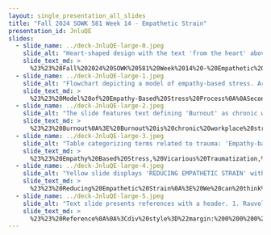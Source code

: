 ```yaml
---
layout: single_presentation_all_slides
title: "Fall 2024 SOWK 581 Week 14 - Empathetic Strain"
presentation_id: JnluQE
slides:
  - slide_name: ../deck-JnluQE-large-0.jpeg
    slide_alt: "Heart-shaped design with the text 'from the heart' above floral elements. Presentation slide for Week 14 lecture video titled 'Empathetic Strain' by Jacob Campbell, Ph.D., at Heritage University."
    slide_text_md: >
      %23%23%20Fall%202024%20SOWK%20581%20Week%2014%20-%20Empathetic%20Strain%0A%0Atitle:%20Fall%202024%20SOWK%20581%20Week%2014%20-%20Empathetic%20Strain%0Adate:%202024-11-23%2012:04:00%0Alocation:%20Heritage%20University%0Atags:%0A%0A%20%20-%20Heritage%20University%0A%20%20-%20MSW%20Program%0A%20%20-%20SOWK%20581%0A%0Apresentation_video:%20%5BFall%202024%20SOWK%20581%20(0)%20-%20Week%2014%20-%20Empathy-Based%20Strain%5D(https://heritage.hosted.panopto.com/Panopto/Pages/Embed.aspx%3Fid%3D9357a7e6-7612-4d53-bab0-b231014b48da%26autoplay%3Dfalse%26offerviewer%3Dtrue%26showtitle%3Dtrue%26showbrand%3Dtrue%26captions%3Dfalse%26interactivity%3Dall)%0A%0Adescription:%20%3E%0A%0AWeek%2014%20is%20an%20asynchronous%20week.%20The%20content%20is%20focused%20on%20trauma%20theory.%20Understanding%20trauma%20and%20its%20impact,%20as%20well%20as%20learning%20about%20trauma-focused%20treatment%20models,%20is%20important.%20This%20can%20help%20lay%20the%20groundwork%20for%20supporting%20clients%20with%20adverse%20events%20in%20their%20history.%0A%0ALearning%20Objectives%0A%0A-%20Be%20able%20to%20define%20trauma%20and%20understand%20some%20of%20the%20types%20of%20trauma%0A-%20Develop%20an%20overview%20understanding%20of%20diagnoses%20that%20trauma-%20and%20stressor-related%0A-%20To%20be%20able%20to%20articulate%20what%20trauma-focused%20treatment%20looks%20like%0A%0A
  - slide_name: ../deck-JnluQE-large-1.jpeg
    slide_alt: "Flowchart depicting a model of empathy-based stress. Arrows connect 'Contextual Factors' and 'Individual Factors' to 'Secondhand Trauma & Empathetic Engagement,' then to 'Empathy-Based Strain,' leading to 'Adverse Occupational Health Outcomes' and 'Negative Work Affect, Behaviors, & Cognitions.' Title: 'MODEL OF EMPATHY-BASED STRESS PROCESS (Rauvola et al., 2019).'"
    slide_text_md: >
      %23%23%20Model%20of%20Empathy-Based%20Stress%20Process%0A%0ASecondhand%20trauma%20and%20empathetic%20engagement%20and%20the%20impact%20they%20have%20on%20us%20the%20the%20empathy-based%20strain%20they%20put%20onto%20a%20clinician%20are%20influenced%20by:%0A%0A-%20Individual%20factors:%20consider%20practitioner%20coping,%20personality,%20sociodeomgraphic%20status,%20etc.%0A-%20Contextual%20factors:%20consider%20frequency,%20level%20of%20support,%20etc.%0A%0ADepending%20on%20these%20contextual%20and%20individual%20factors%20practioniers%20can%20develop%20different%20levels%20of%20empathy-based%20strain.%20This%20can%20look%20like:%0A%0Ai.e.,%20compassion%20fatigue,%20secondary%20traumatic%20stress,%20vicarious%20traumatization%0A%0AEmpathy-based%20strain%20has...%0A%0A-%20adverse%20workplace%20outcomes:%20burnout,%20depression,%20anxiety,%20impacted%20health,%20etc.%0A-%20negative%20impact%20on%20work:%20performance,%20turnover,%20satisfaction%0A%0A
  - slide_name: ../deck-JnluQE-large-2.jpeg
    slide_alt: "The slide features text defining 'Burnout' as chronic workplace stress from workload or systemic issues, including emotional exhaustion, depersonalization, reduced sense of personal accomplishment, and various types of exhaustion."
    slide_text_md: >
      %23%23%20Burnout%0A%3E%20Burnout%20is%20chronic%20workplace%20stress%20from%20workload%20or%20systemic%20issues.%0A%0A-%20People%20who%20experience%20burnout%20have%20emotional%20exhaustion%0A-%20Can%20have%20trouble%20engage%20in%20empathy%20and%20experience%20depersonalization%0A-%20Lose%20their%20sense%20of%20personal%20accomplishment%0A-%20And%20be%20exhasuted%20across%20contexts%0A%0A
  - slide_name: ../deck-JnluQE-large-3.jpeg
    slide_alt: "Table categorizing terms related to trauma: 'Empathy-based stress,' 'Vicarious traumatization,' 'Secondary traumatic stress,' and 'Compassion fatigue.' Each term includes definitions, symptoms, and alternate terms. References Ruvolo et al., 2019."
    slide_text_md: >
      %23%23%20Empathy%20Based%20Stress,%20Vicarious%20Traumatization,%20Secondary%20Traumatic-Stress,%20and%20Compassion%20Fatigue%0A%0AConstruct%20definitions,%20symptoms,%20and%20related%20terminology%0A(Rauvola%20et%20al.,%202019)%0A%0A%7C%20Construct%20%7C%20Definition%20%7C%20Symptoms%20%7C%20Alternate%20%26%20related%20terms%20%7C%0A%7C---%7C---%7C---%7C---%7C%0A%7C%20**Empathy-based%20stress**%20%7C%20Experience%20of%20adverse%20psychological%20and/or%20physical%20reactions%20to%20trauma%20exposure%20at%20work,%20resulting%20from%20empathic%20engagement%20following%20trauma%20exposure%20%7C%20Symptoms%20vary,%20depending%20on%20the%20specific%20manifestation%20of%20strain%20(i.e.,%20vicarious%20traumatization,%20secondary%20traumatic%20stress,%20compassion%20fatigue,%20other%20health%20outcomes)%20%7C%20%22Risks%20and%20hazards%22%20of%20caring%20work%20%7C%0A%7C%20**Vicarious%20traumatization**%20%7C%20Transformation%20of%20the%20%22inner%20experience%22%20of%20trauma-exposed%20individuals%20(McCann%20and%20Pearlman%201990;%20Pearlman%20and%20Saakvitne%201995)%20%7C%20Symptoms%20include%20worldview%20shifts,%20cognitive%20schema%20disruptions%20%7C%20Vicarious%20trauma;%20vicarious%20posttraumatic%20growth,%20vicarious%20resilience%20%7C%0A%7C%20**Secondary%20traumatic%20stress**%20%7C%20Stress%20reaction%20induced%20following%20exposure%20to%20traumatic%20material;%20PTSD%20parallel%20(Figley%201995)%20%7C%20Symptoms%20similar%20to%20PTSD,%20but%20from%20secondary%20exposure%20%7C%20Secondary%20traumatization,%20secondary%20traumatic%20stress%20disorder%20%7C%0A%7C%20**Compassion%20fatigue**%20%7C%20Acute,%20affective%20phenomenon%20engendering%20high%20levels%20of%20stress%20after%20trauma%20exposure%20(Figley%201995)%20%7C%20Symptoms%20parallel%20original%20trauma%20victim's%20(e.g.,%20avoidance,%20hyperarousal,%20numbing,%20sleep%20disturbances)%20%7C%20Compassion%20stress;%20compassion%20satisfaction%20%7C%0A%0A
  - slide_name: ../deck-JnluQE-large-4.jpeg
    slide_alt: "Yellow slide displays 'REDUCING EMPATHETIC STRAIN' with four bullet points: 'Development of personal self-care practices,' 'Considering our professional practices,' 'Engage in organizational support,' and 'Get direct support.'"
    slide_text_md: >
      %23%23%20Reducing%20Empathetic%20Strain%0A%3E%20We%20can%20think%20about%20reducing%20some%20of%20this%20empathetic%20strain%20through%20development%20of%20personal%20self-care%20practices,%20considering%20out%20professional%20practices,%20engaging%20in%20organizational%20supports,%20and%20when%20needed%20getting%20direct%20support%0A%0A-%20Development%20of%20personal%20self-care%20practices:%20developing%20self-awareness,%20implementing%20boundries,%20mindefulness,%20physical%20activites,%20hobbies,%20etc.%0A-%20Considering%20our%20professional%20practice:%20setting%20realistic%20expectations,%20using%20rational%20detatment,,%20increasing%20our%20professional%20skills,%0A-%20Engaging%20in%20organizational%20support:%20supervision%20and%20consultation,%20taking%20breaks,%20EAP%0A-%20Getting%20direct%20support:%20%0A%0A
  - slide_name: ../deck-JnluQE-large-5.jpeg
    slide_alt: "Text slide presents references with a header. 1. Rauvola et al. (2019). 'Compassion Fatigue, Secondary Traumatic Stress, and Vicarious Traumatization.' *Occupational Health Science, 3*(3), 297-336. [DOI: 10.1007/s41542-019-00045-1] 2. Cummings et al. (2018). 'Compassion satisfaction to combat work-related burnout, vicarious trauma, and secondary traumatic stress.' *Journal of Interpersonal Violence, 36*(9-10), NP5304-NP5319. [DOI: 10.1177/0886260518799502]"
    slide_text_md: >
      %23%23%20Reference%0A%0A%3Cdiv%20style%3D%22margin:%200%200%200%202em;%20text-indent:%20-2em;%22%20markdown%3D%221%22%3E%0A%0ACummings,%20C.,%20Singer,%20J.,%20Hisaka,%20R.,%20%26%20Benuto,%20L.%20T.%20(2018).%20Compassion%20satisfaction%20to%20combat%20work-related%20burnout,%20vicarious%20trauma,%20and%20secondary%20traumatic%20stress.%20_Journal%20of%20Interpersonal%20Violence,%2036_(9-10),%20NP5304-NP5319.%20%3Chttps://doi.org/10.1177/0886260518799502%3E%0A%0ARauvola,%20R.%20S.,%20Vega,%20D.%20M.,%20%26%20Lavigne,%20K.%20N.%20(2019).%20Compassion%20Fatigue,%20Secondary%20Traumatic%20Stress,%20and%20Vicarious%20Traumatization:%20a%20Qualitative%20Review%20and%20Research%20Agenda.%20_Occupational%20Health%20Science,%203_(3),%20297-336.%20%3Chttps://doi.org/10.1007/s41542-019-00045-1%3E%0A%0A%3C/div%3E%0A
---
```

